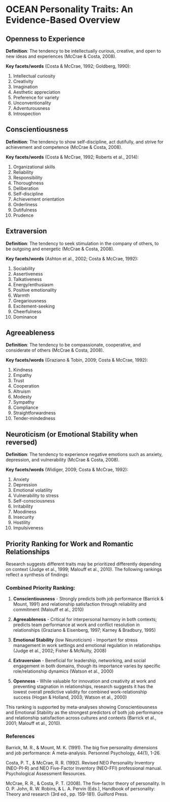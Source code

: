 # OCEAN Personality Traits: An Evidence-Based Overview

## Openness to Experience

**Definition**: The tendency to be intellectually curious, creative, and open to new ideas and experiences (McCrae & Costa, 2008).

**Key facets/words** (Costa & McCrae, 1992; Goldberg, 1990):
1. Intellectual curiosity
2. Creativity
3. Imagination
4. Aesthetic appreciation
5. Preference for variety
6. Unconventionality
7. Adventurousness
8. Introspection

## Conscientiousness

**Definition**: The tendency to show self-discipline, act dutifully, and strive for achievement and competence (McCrae & Costa, 2008).

**Key facets/words** (Costa & McCrae, 1992; Roberts et al., 2014):
1. Organizational skills
2. Reliability
3. Responsibility
4. Thoroughness
5. Deliberation
6. Self-discipline
7. Achievement orientation
8. Orderliness
9. Dutifulness
10. Prudence

## Extraversion

**Definition**: The tendency to seek stimulation in the company of others, to be outgoing and energetic (McCrae & Costa, 2008).

**Key facets/words** (Ashton et al., 2002; Costa & McCrae, 1992):
1. Sociability
2. Assertiveness
3. Talkativeness
4. Energy/enthusiasm
5. Positive emotionality
6. Warmth
7. Gregariousness
8. Excitement-seeking
9. Cheerfulness
10. Dominance

## Agreeableness

**Definition**: The tendency to be compassionate, cooperative, and considerate of others (McCrae & Costa, 2008).

**Key facets/words** (Graziano & Tobin, 2009; Costa & McCrae, 1992):
1. Kindness
2. Empathy
3. Trust
4. Cooperation
5. Altruism
6. Modesty
7. Sympathy
8. Compliance
9. Straightforwardness
10. Tender-mindedness

## Neuroticism (or Emotional Stability when reversed)

**Definition**: The tendency to experience negative emotions such as anxiety, depression, and vulnerability (McCrae & Costa, 2008).

**Key facets/words** (Widiger, 2009; Costa & McCrae, 1992):
1. Anxiety
2. Depression
3. Emotional volatility
4. Vulnerability to stress
5. Self-consciousness
6. Irritability
7. Moodiness
8. Insecurity
9. Hostility
10. Impulsiveness

## Priority Ranking for Work and Romantic Relationships

Research suggests different traits may be prioritized differently depending on context (Judge et al., 1999; Malouff et al., 2010). The following rankings reflect a synthesis of findings:

### Combined Priority Ranking:

1. **Conscientiousness** - Strongly predicts both job performance (Barrick & Mount, 1991) and relationship satisfaction through reliability and commitment (Malouff et al., 2010)

2. **Agreeableness** - Critical for interpersonal harmony in both contexts; predicts team performance at work and conflict resolution in relationships (Graziano & Eisenberg, 1997; Karney & Bradbury, 1995)

3. **Emotional Stability** (low Neuroticism) - Important for stress management in work settings and emotional regulation in relationships (Judge et al., 2002; Fisher & McNulty, 2008)

4. **Extraversion** - Beneficial for leadership, networking, and social engagement in both domains, though its importance varies by specific role/relationship dynamics (Watson et al., 2000)

5. **Openness** - While valuable for innovation and creativity at work and preventing stagnation in relationships, research suggests it has the lowest overall predictive validity for combined work-relationship success (Hogan & Holland, 2003; Watson et al., 2000)

This ranking is supported by meta-analyses showing Conscientiousness and Emotional Stability as the strongest predictors of both job performance and relationship satisfaction across cultures and contexts (Barrick et al., 2001; Malouff et al., 2010).

### References

Barrick, M. R., & Mount, M. K. (1991). The big five personality dimensions and job performance: A meta-analysis. Personnel Psychology, 44(1), 1-26.

Costa, P. T., & McCrae, R. R. (1992). Revised NEO Personality Inventory (NEO-PI-R) and NEO Five-Factor Inventory (NEO-FFI) professional manual. Psychological Assessment Resources.

McCrae, R. R., & Costa, P. T. (2008). The five-factor theory of personality. In O. P. John, R. W. Robins, & L. A. Pervin (Eds.), Handbook of personality: Theory and research (3rd ed., pp. 159-181). Guilford Press.